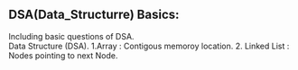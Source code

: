 <h2>DSA(Data_Structurre) Basics:</h2>
Including basic questions of DSA.<br>
Data Structure (DSA).
1.Array : Contigous memoroy location.
2. Linked List : Nodes pointing to next Node.









